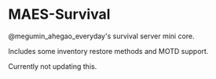 # MAES-Survival
@megumin_ahegao_everyday's survival server mini core.

Includes some inventory restore methods and MOTD support.

Currently not updating this.
